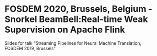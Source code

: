 # FOSDEM 2020, Brussels, Belgium -Snorkel BeamBell:Real-time Weak Supervision on Apache Flink
Slides for talk "Streaming Pipelines for Neural Machine Translation, FOSDEM 2019, Brussels"
